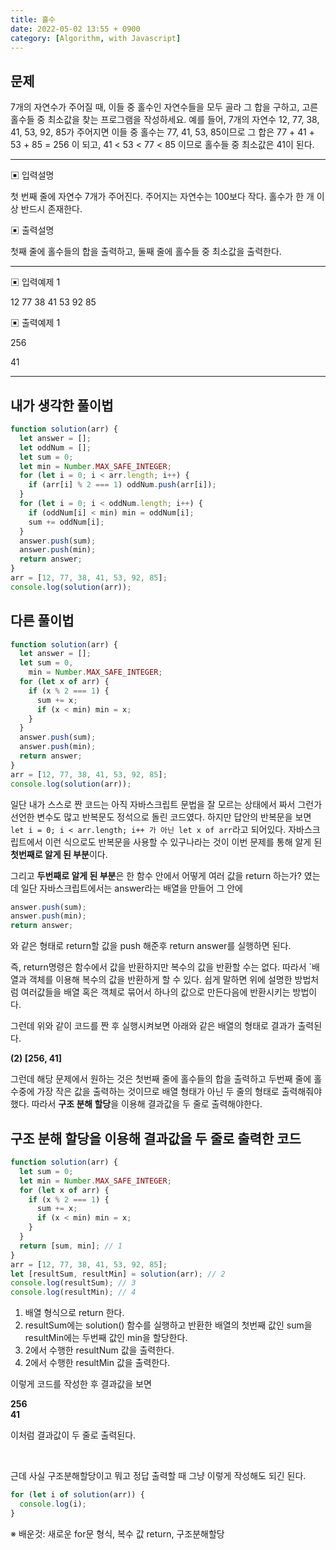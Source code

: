 ```yaml
---
title: 홀수
date: 2022-05-02 13:55 + 0900
category: [Algorithm, with Javascript]
---
```


## 문제

7개의 자연수가 주어질 때, 이들 중 홀수인 자연수들을 모두 골라 그 합을 구하고, 고른 홀수들 중 최소값을 찾는 프로그램을 작성하세요. 예를 들어, 7개의 자연수 12, 77, 38, 41, 53, 92, 85가 주어지면 이들 중 홀수는 77, 41, 53, 85이므로 그 합은 77 + 41 + 53 + 85 = 256 이 되고, 41 < 53 < 77 < 85 이므로 홀수들 중 최소값은 41이 된다.

<hr>

▣ 입력설명

첫 번째 줄에 자연수 7개가 주어진다. 주어지는 자연수는 100보다 작다. 홀수가 한 개 이상 반드시 존재한다.

▣ 출력설명

첫째 줄에 홀수들의 합을 출력하고, 둘째 줄에 홀수들 중 최소값을 출력한다.

<hr>

▣ 입력예제 1

12 77 38 41 53 92 85

▣ 출력예제 1

256

41

<hr>

## 내가 생각한 풀이법

```js
function solution(arr) {
  let answer = [];
  let oddNum = [];
  let sum = 0;
  let min = Number.MAX_SAFE_INTEGER;
  for (let i = 0; i < arr.length; i++) {
    if (arr[i] % 2 === 1) oddNum.push(arr[i]);
  }
  for (let i = 0; i < oddNum.length; i++) {
    if (oddNum[i] < min) min = oddNum[i];
    sum += oddNum[i];
  }
  answer.push(sum);
  answer.push(min);
  return answer;
}
arr = [12, 77, 38, 41, 53, 92, 85];
console.log(solution(arr));
```

## 다른 풀이법

```js
function solution(arr) {
  let answer = [];
  let sum = 0,
    min = Number.MAX_SAFE_INTEGER;
  for (let x of arr) {
    if (x % 2 === 1) {
      sum += x;
      if (x < min) min = x;
    }
  }
  answer.push(sum);
  answer.push(min);
  return answer;
}
arr = [12, 77, 38, 41, 53, 92, 85];
console.log(solution(arr));
```

일단 내가 스스로 짠 코드는 아직 자바스크립트 문법을 잘 모르는 상태에서 짜서 그런가 선언한 변수도 많고 반복문도 정석으로 돌린 코드였다. 하지만 답안의 반복문을 보면 `let i = 0; i < arr.length; i++ 가 아닌 let x of arr`라고 되어있다. 자바스크립트에서 이런 식으로도 반복문을 사용할 수 있구나라는 것이 이번 문제를 통해 알게 된 **첫번째로 알게 된 부분**이다.

그리고 **두번째로 알게 된 부분**은 한 함수 안에서 어떻게 여러 값을 return 하는가? 였는데 일단 자바스크립트에서는 answer라는 배열을 만들어 그 안에

```javascript
answer.push(sum);
answer.push(min);
return answer;
```

와 같은 형태로 return할 값을 push 해준후 return answer를 실행하면 된다.

즉, return명령은 함수에서 값을 반환하지만 복수의 값을 반환할 수는 없다. 따라서 `배열과 객체를 이용해 복수의 값을 반환하게 할 수 있다. 쉽게 말하면 위에 설명한 방법처럼 여러값들을 배열 혹은 객체로 묶어서 하나의 값으로 만든다음에 반환시키는 방법이다.

그런데 위와 같이 코드를 짠 후 실행시켜보면 아래와 같은 배열의 형태로 결과가 출력된다.

**(2) [256, 41]**

그런데 해당 문제에서 원하는 것은 첫번째 줄에 홀수들의 합을 출력하고 두번째 줄에 홀수중에 가장 작은 값을 출력하는 것이므로 배열 형태가 아닌 두 줄의 형태로 출력해줘야 했다.
따라서 **구조 분해 할당**을 이용해 결과값을 두 줄로 출력해야한다.

## 구조 분해 할당을 이용해 결과값을 두 줄로 출력한 코드

```js
function solution(arr) {
  let sum = 0;
  let min = Number.MAX_SAFE_INTEGER;
  for (let x of arr) {
    if (x % 2 === 1) {
      sum += x;
      if (x < min) min = x;
    }
  }
  return [sum, min]; // 1
}
arr = [12, 77, 38, 41, 53, 92, 85];
let [resultSum, resultMin] = solution(arr); // 2
console.log(resultSum); // 3
console.log(resultMin); // 4
```

1. 배열 형식으로 return 한다.
2. resultSum에는 solution() 함수를 실행하고 반환한 배열의 첫번째 값인 sum을 resultMin에는 두번째 값인 min을 할당한다.
3. 2에서 수행한 resultNum 값을 출력한다.
4. 2에서 수행한 resultMin 값을 출력한다.

이렇게 코드를 작성한 후 결과값을 보면

**256**<br/>
**41**

이처럼 결과값이 두 줄로 출력된다.

<br>

근데 사실 구조분해할당이고 뭐고 정답 출력할 때 그냥 이렇게 작성해도 되긴 된다.

```js
for (let i of solution(arr)) {
  console.log(i);
}
```

※ 배운것: 새로운 for문 형식, 복수 값 return, 구조분해할당
